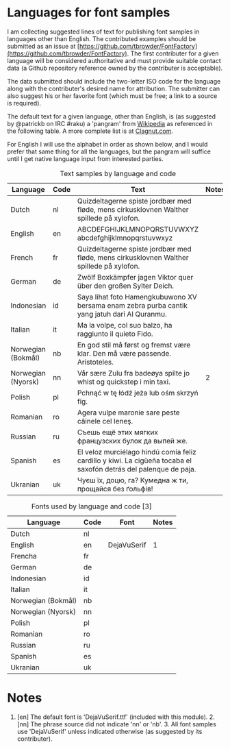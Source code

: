 Languages for font samples
==========================

I am collecting suggested lines of text for publishing font samples in languages other than English. The contributed examples should be submitted as an issue at [https://github.com/tbrowder/FontFactory](https://github.com/tbrowder/FontFactory). The first contributer for a given language will be considered authoritative and must provide suitable contact data (a Github repository reference owned by the contributer is acceptable).

The data submitted should include the two-letter ISO code for the language along with the contributer's desired name for attribution. The submitter can also suggest his or her favorite font (which must be free; a link to a source is required).

The default text for a given language, other than English, is (as suggested by \@patrickb on IRC \#raku) a 'pangram' from [Wikipedia](https://en.wikipedia.org/wiki/Pangram#) as referenced in the following table. A more complete list is at [Clagnut.com](https://clagnut.com/blog/2380/#Sample_font_displays_in_other_languages_using_pangrams).

For English I will use the alphabet in order as shown below, and I would prefer that same thing for all the languages, but the pangram will suffice until I get native language input from interested parties.

<table class="pod-table">
<caption>Text samples by language and code</caption>
<thead><tr>
<th>Language</th> <th>Code</th> <th>Text</th> <th>Notes</th>
</tr></thead>
<tbody>
<tr> <td>Dutch</td> <td>nl</td> <td>Quizdeltagerne spiste jordbær med fløde, mens cirkusklovnen Walther spillede på xylofon.</td> <td></td> </tr> <tr> <td>English</td> <td>en</td> <td>ABCDEFGHIJKLMNOPQRSTUVWXYZ abcdefghijklmnopqrstuvwxyz</td> <td></td> </tr> <tr> <td>French</td> <td>fr</td> <td>Quizdeltagerne spiste jordbær med fløde, mens cirkusklovnen Walther spillede på xylofon.</td> <td></td> </tr> <tr> <td>German</td> <td>de</td> <td>Zwölf Boxkämpfer jagen Viktor quer über den großen Sylter Deich.</td> <td></td> </tr> <tr> <td>Indonesian</td> <td>id</td> <td>Saya lihat foto Hamengkubuwono XV bersama enam zebra purba cantik yang jatuh dari Al Quranmu.</td> <td></td> </tr> <tr> <td>Italian</td> <td>it</td> <td>Ma la volpe, col suo balzo, ha raggiunto il quieto Fido.</td> <td></td> </tr> <tr> <td>Norwegian (Bokmål)</td> <td>nb</td> <td>En god stil må først og fremst være klar. Den må være passende. Aristoteles.</td> <td></td> </tr> <tr> <td>Norwegian (Nyorsk)</td> <td>nn</td> <td>Vår sære Zulu fra badeøya spilte jo whist og quickstep i min taxi.</td> <td>2</td> </tr> <tr> <td>Polish</td> <td>pl</td> <td>Pchnąć w tę łódź jeża lub ośm skrzyń fig.</td> <td></td> </tr> <tr> <td>Romanian</td> <td>ro</td> <td>Agera vulpe maronie sare peste câinele cel leneş.</td> <td></td> </tr> <tr> <td>Russian</td> <td>ru</td> <td>Съешь ещё этих мягких французских булок да выпей же.</td> <td></td> </tr> <tr> <td>Spanish</td> <td>es</td> <td>El veloz murciélago hindú comía feliz cardillo y kiwi. La cigüeña tocaba el saxofón detrás del palenque de paja.</td> <td></td> </tr> <tr> <td>Ukranian</td> <td>uk</td> <td>Чуєш їх, доцю, га? Кумедна ж ти, прощайся без ґольфів!</td> <td></td> </tr>
</tbody>
</table>

<table class="pod-table">
<caption>Fonts used by language and code [3]</caption>
<thead><tr>
<th>Language</th> <th>Code</th> <th>Font</th> <th>Notes</th>
</tr></thead>
<tbody>
<tr> <td>Dutch</td> <td>nl</td> <td></td> <td></td> </tr> <tr> <td>English</td> <td>en</td> <td>DejaVuSerif</td> <td>1</td> </tr> <tr> <td>Frencha</td> <td>fr</td> <td></td> <td></td> </tr> <tr> <td>German</td> <td>de</td> <td></td> <td></td> </tr> <tr> <td>Indonesian</td> <td>id</td> <td></td> <td></td> </tr> <tr> <td>Italian</td> <td>it</td> <td></td> <td></td> </tr> <tr> <td>Norwegian (Bokmål)</td> <td>nb</td> <td></td> <td></td> </tr> <tr> <td>Norwegian (Nyorsk)</td> <td>nn</td> <td></td> <td></td> </tr> <tr> <td>Polish</td> <td>pl</td> <td></td> <td></td> </tr> <tr> <td>Romanian</td> <td>ro</td> <td></td> <td></td> </tr> <tr> <td>Russian</td> <td>ru</td> <td></td> <td></td> </tr> <tr> <td>Spanish</td> <td>es</td> <td></td> <td></td> </tr> <tr> <td>Ukranian</td> <td>uk</td> <td></td> <td></td> </tr>
</tbody>
</table>

Notes
=====

1. [en] The default font is 'DejaVuSerif.ttf' (included with this module). 2. [nn] The phrase source did not indicate 'nn' or 'nb'. 3. All font samples use 'DejaVuSerif' unless indicated otherwise (as suggested by its contributer).


